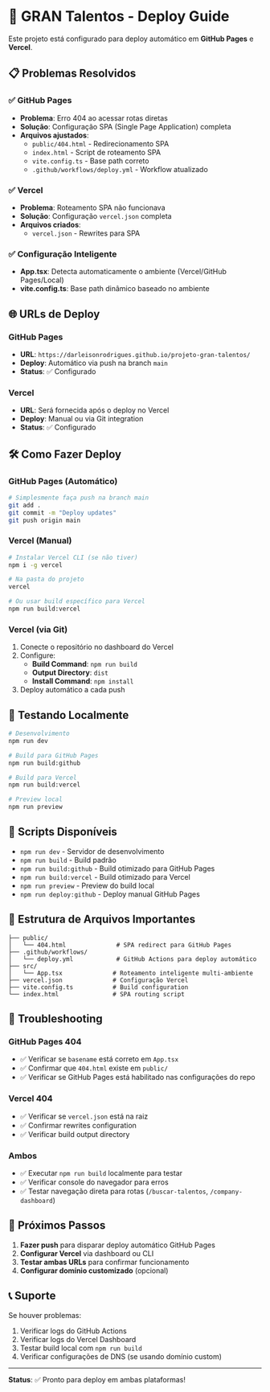 # 🚀 GRAN Talentos - Deploy Guide

Este projeto está configurado para deploy automático em **GitHub Pages** e **Vercel**.

## 📋 Problemas Resolvidos

### ✅ GitHub Pages
- **Problema**: Erro 404 ao acessar rotas diretas
- **Solução**: Configuração SPA (Single Page Application) completa
- **Arquivos ajustados**:
  - `public/404.html` - Redirecionamento SPA
  - `index.html` - Script de roteamento SPA
  - `vite.config.ts` - Base path correto
  - `.github/workflows/deploy.yml` - Workflow atualizado

### ✅ Vercel
- **Problema**: Roteamento SPA não funcionava
- **Solução**: Configuração `vercel.json` completa
- **Arquivos criados**:
  - `vercel.json` - Rewrites para SPA

### ✅ Configuração Inteligente
- **App.tsx**: Detecta automaticamente o ambiente (Vercel/GitHub Pages/Local)
- **vite.config.ts**: Base path dinâmico baseado no ambiente

## 🌐 URLs de Deploy

### GitHub Pages
- **URL**: `https://darleisonrodrigues.github.io/projeto-gran-talentos/`
- **Deploy**: Automático via push na branch `main`
- **Status**: ✅ Configurado

### Vercel
- **URL**: Será fornecida após o deploy no Vercel
- **Deploy**: Manual ou via Git integration
- **Status**: ✅ Configurado

## 🛠️ Como Fazer Deploy

### GitHub Pages (Automático)
```bash
# Simplesmente faça push na branch main
git add .
git commit -m "Deploy updates"  
git push origin main
```

### Vercel (Manual)
```bash
# Instalar Vercel CLI (se não tiver)
npm i -g vercel

# Na pasta do projeto
vercel

# Ou usar build específico para Vercel
npm run build:vercel
```

### Vercel (via Git)
1. Conecte o repositório no dashboard do Vercel
2. Configure:
   - **Build Command**: `npm run build`
   - **Output Directory**: `dist`
   - **Install Command**: `npm install`
3. Deploy automático a cada push

## 🧪 Testando Localmente

```bash
# Desenvolvimento
npm run dev

# Build para GitHub Pages
npm run build:github

# Build para Vercel  
npm run build:vercel

# Preview local
npm run preview
```

## 🔧 Scripts Disponíveis

- `npm run dev` - Servidor de desenvolvimento
- `npm run build` - Build padrão
- `npm run build:github` - Build otimizado para GitHub Pages
- `npm run build:vercel` - Build otimizado para Vercel
- `npm run preview` - Preview do build local
- `npm run deploy:github` - Deploy manual GitHub Pages

## 📁 Estrutura de Arquivos Importantes

```
├── public/
│   └── 404.html              # SPA redirect para GitHub Pages
├── .github/workflows/
│   └── deploy.yml            # GitHub Actions para deploy automático
├── src/
│   └── App.tsx              # Roteamento inteligente multi-ambiente
├── vercel.json              # Configuração Vercel
├── vite.config.ts           # Build configuration
└── index.html               # SPA routing script
```

## 🐛 Troubleshooting

### GitHub Pages 404
- ✅ Verificar se `basename` está correto em `App.tsx`
- ✅ Confirmar que `404.html` existe em `public/`
- ✅ Verificar se GitHub Pages está habilitado nas configurações do repo

### Vercel 404  
- ✅ Verificar se `vercel.json` está na raiz
- ✅ Confirmar rewrites configuration
- ✅ Verificar build output directory

### Ambos
- ✅ Executar `npm run build` localmente para testar
- ✅ Verificar console do navegador para erros
- ✅ Testar navegação direta para rotas (`/buscar-talentos`, `/company-dashboard`)

## 🎯 Próximos Passos

1. **Fazer push** para disparar deploy automático GitHub Pages
2. **Configurar Vercel** via dashboard ou CLI
3. **Testar ambas URLs** para confirmar funcionamento
4. **Configurar domínio customizado** (opcional)

## 📞 Suporte

Se houver problemas:
1. Verificar logs do GitHub Actions
2. Verificar logs do Vercel Dashboard
3. Testar build local com `npm run build`
4. Verificar configurações de DNS (se usando domínio custom)

---
**Status**: ✅ Pronto para deploy em ambas plataformas!
